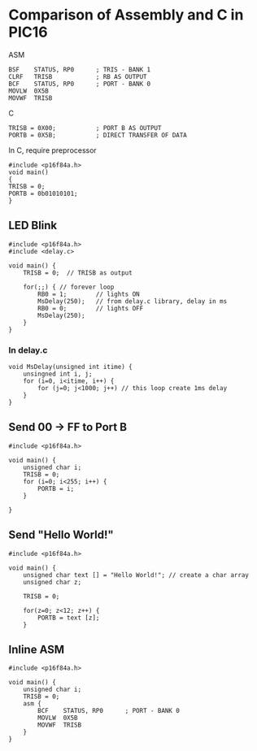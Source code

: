 # Comparison of Assembly and C in PIC16

ASM

	BSF    STATUS, RP0		; TRIS - BANK 1
	CLRF   TRISB			; RB AS OUTPUT
	BCF    STATUS, RP0		; PORT - BANK 0
	MOVLW  0X5B
	MOVWF  TRISB

C
	
	TRISB = 0X00;			; PORT B AS OUTPUT
	PORTB = 0X5B;			; DIRECT TRANSFER OF DATA


In C, require preprocessor

	#include <p16f84a.h>
	void main()
	{
	TRISB = 0;
	PORTB = 0b01010101;
	}

## LED Blink
	#include <p16f84a.h>
	#include <delay.c>

	void main() {
		TRISB = 0;  // TRISB as output

		for(;;) { // forever loop
			RB0 = 1; 		// lights ON
			MsDelay(250);   // from delay.c library, delay in ms
			RB0 = 0;		// lights OFF
			MsDelay(250);
		}
	}

### In delay.c
	void MsDelay(unsigned int itime) {
		unsingned int i, j;
		for (i=0, i<itime, i++) {
			for (j=0; j<1000; j++) // this loop create 1ms delay
		}
	}

## Send 00 -> FF to Port B

	#include <p16f84a.h>

	void main() {
		unsigned char i;
		TRISB = 0;
		for (i=0; i<255; i++) {
			PORTB = i;
		}

	}

## Send "Hello World!"
	#include <p16f84a.h>

	void main() {
		unsigned char text [] = "Hello World!"; // create a char array
		unsigned char z;

		TRISB = 0;

		for(z=0; z<12; z++) {
			PORTB = text [z];
		}



## Inline ASM
	#include <p16f84a.h>

	void main() {
		unsigned char i;
		TRISB = 0;
		asm {
			BCF    STATUS, RP0		; PORT - BANK 0
			MOVLW  0X5B
			MOVWF  TRISB
		}
	}

